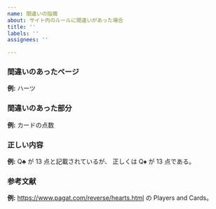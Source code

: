 ```yaml
---
name: 間違いの指摘
about: サイト内のルールに間違いがあった場合
title: ''
labels: ''
assignees: ''

---
```


<!-- 例は削除してから、報告するべき内容を書いてください。 -->
### 間違いのあったページ

**例:** ハーツ


### 間違いのあった部分

**例:** カードの点数


### 正しい内容

**例:** Q♣ が 13 点と記載されているが、 正しくは Q♠ が 13 点である。


### 参考文献
<!-- 参考文献があれば、なるべく詳しく記載してください。 -->
<!-- この欄は空欄でも構いません。 -->

**例:** https://www.pagat.com/reverse/hearts.html の Players and Cards。
